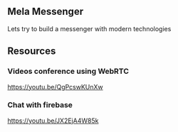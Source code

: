 ## Mela Messenger
Lets try to build a messenger with modern technologies


## Resources

### Videos conference using WebRTC
https://youtu.be/QgPcswKUnXw

### Chat with firebase
https://youtu.be/JX2EjA4W85k